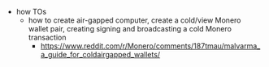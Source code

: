   * how TOs
    * how to create air-gapped computer, create a cold/view Monero wallet pair, creating signing and broadcasting a cold Monero transaction
      * https://www.reddit.com/r/Monero/comments/187tmau/malvarma_a_guide_for_coldairgapped_wallets/
